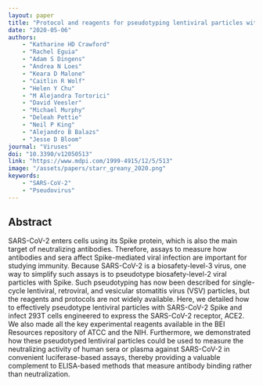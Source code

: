 ```yaml
---
layout: paper
title: "Protocol and reagents for pseudotyping lentiviral particles with SARS-CoV-2 spike protein for neutralization assays"
date: "2020-05-06"
authors: 
    - "Katharine HD Crawford"
    - "Rachel Eguia"
    - "Adam S Dingens"
    - "Andrea N Loes"
    - "Keara D Malone"
    - "Caitlin R Wolf"
    - "Helen Y Chu"
    - "M Alejandra Tortorici"
    - "David Veesler"
    - "Michael Murphy"
    - "Deleah Pettie"
    - "Neil P King"
    - "Alejandro B Balazs"
    - "Jesse D Bloom"
journal: "Viruses"
doi: "10.3390/v12050513"
link: "https://www.mdpi.com/1999-4915/12/5/513"
image: "/assets/papers/starr_greany_2020.png"
keywords:
    - "SARS-CoV-2"
    - "Pseudovirus"
---
```


## Abstract

SARS-CoV-2 enters cells using its Spike protein, which is also the main target of neutralizing antibodies. Therefore, assays to measure how antibodies and sera affect Spike-mediated viral infection are important for studying immunity. Because SARS-CoV-2 is a biosafety-level-3 virus, one way to simplify such assays is to pseudotype biosafety-level-2 viral particles with Spike. Such pseudotyping has now been described for single-cycle lentiviral, retroviral, and vesicular stomatitis virus (VSV) particles, but the reagents and protocols are not widely available. Here, we detailed how to effectively pseudotype lentiviral particles with SARS-CoV-2 Spike and infect 293T cells engineered to express the SARS-CoV-2 receptor, ACE2. We also made all the key experimental reagents available in the BEI Resources repository of ATCC and the NIH. Furthermore, we demonstrated how these pseudotyped lentiviral particles could be used to measure the neutralizing activity of human sera or plasma against SARS-CoV-2 in convenient luciferase-based assays, thereby providing a valuable complement to ELISA-based methods that measure antibody binding rather than neutralization.
